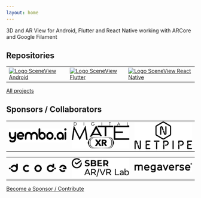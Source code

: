 ```yaml
---
layout: home
---
```

3D and AR View for Android, Flutter and React Native working with ARCore and Google Filament

## Repositories

|   |   |   |
| - | - | - |
| [![Logo SceneView Android](/images/repos/sceneview_android_logo)](https://github.com/SceneView/sceneview-android) | [![Logo SceneView Flutter](/images/repos/sceneview_flutter_logo)](https://github.com/SceneView/sceneview-flutter) | [![Logo SceneView React Native](/images/repos/sceneview_react_native_logo)](https://github.com/SceneView/sceneform-reactnative) |

[All projects](https://github.com/SceneView)

## Sponsors / Collaborators

|   |   |   |
| - | - | - |
| [![Logo Yembo](/images/sponsors/yembo.png)](https://www.yembo.ai) | [![Logo DigitalMate](/images/sponsors/digitalmate.png)](https://www.digitalmate.fr/) | [![Logo Netpipe](/images/sponsors/netpipe.png)](https://www.netpipe.io/) |

|   |   |   |
| - | - | - |
| [![Logo DCode](/images/sponsors/dcode.png)](https://www.dcode.eu/) | [![Logo Sber](/images/sponsors/sber.png)](https://sbercode.tech/arvr-lab/) | [![Logo Megaverse](/images/sponsors/megaverse.png)](https://www.megaverse.co/) |

[Become a Sponsor / Contribute](/contribute)